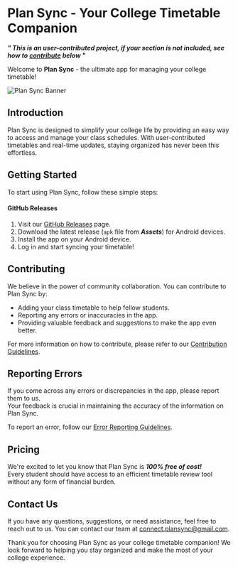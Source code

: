 # Plan Sync - Your College Timetable Companion

***" This is an user-contributed project, if your section is not included, see how to [contribute](https://github.com/opxdelwin/plan-sync#contributing) below "***

Welcome to **Plan Sync** - the ultimate app for managing your college timetable! 

<img alt="Plan Sync Banner" src="https://github.com/opxdelwin/plan-sync/assets/84124091/54778b58-e9db-45e2-8e39-f7d976ebfba4">

## Introduction

Plan Sync is designed to simplify your college life by providing an easy way to access and manage your class schedules. With user-contributed timetables and real-time updates, staying organized has never been this effortless.

## Getting Started

To start using Plan Sync, follow these simple steps:

#### GitHub Releases

1. Visit our [GitHub Releases](https://github.com/opxdelwin/plan-sync/releases/latest) page.
2. Download the latest release (`apk` file from ***Assets***) for Android devices.
3. Install the app on your Android device.
4. Log in and start syncing your timetable!

## Contributing

We believe in the power of community collaboration. You can contribute to Plan Sync by:

- Adding your class timetable to help fellow students.
- Reporting any errors or inaccuracies in the app.
- Providing valuable feedback and suggestions to make the app even better.

For more information on how to contribute, please refer to our [Contribution Guidelines](CONTRIBUTING.md).

## Reporting Errors

If you come across any errors or discrepancies in the app, please report them to us.   
Your feedback is crucial in maintaining the accuracy of the information on Plan Sync.   

To report an error, follow our [Error Reporting Guidelines](ERROR_REPORTING.md).  

## Pricing

We're excited to let you know that Plan Sync is ***100% free of cost!***  
Every student should have access to an efficient timetable review tool without any form of financial burden.

## Contact Us

If you have any questions, suggestions, or need assistance, feel free to reach out to us. You can contact our team at [connect.plansync@gmail.com](mailto:connect.plansync@gmail.com).

Thank you for choosing Plan Sync as your college timetable companion! We look forward to helping you stay organized and make the most of your college experience.

